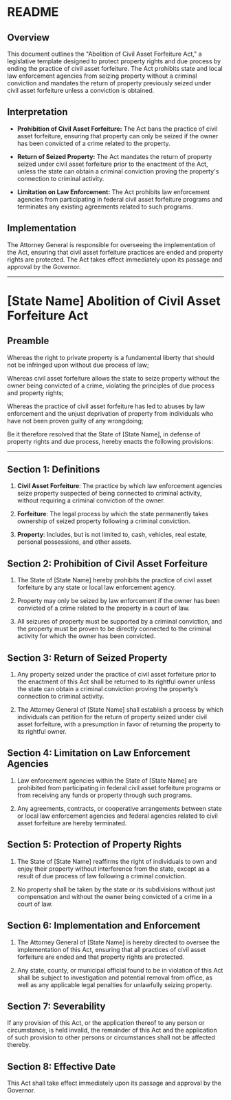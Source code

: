 
# README

## Overview

This document outlines the "Abolition of Civil Asset Forfeiture Act," a legislative template designed to protect property rights and due process by ending the practice of civil asset forfeiture. The Act prohibits state and local law enforcement agencies from seizing property without a criminal conviction and mandates the return of property previously seized under civil asset forfeiture unless a conviction is obtained.

## Interpretation

- **Prohibition of Civil Asset Forfeiture:** The Act bans the practice of civil asset forfeiture, ensuring that property can only be seized if the owner has been convicted of a crime related to the property.

- **Return of Seized Property:** The Act mandates the return of property seized under civil asset forfeiture prior to the enactment of the Act, unless the state can obtain a criminal conviction proving the property's connection to criminal activity.

- **Limitation on Law Enforcement:** The Act prohibits law enforcement agencies from participating in federal civil asset forfeiture programs and terminates any existing agreements related to such programs.

## Implementation

The Attorney General is responsible for overseeing the implementation of the Act, ensuring that civil asset forfeiture practices are ended and property rights are protected. The Act takes effect immediately upon its passage and approval by the Governor.

---

# [State Name] Abolition of Civil Asset Forfeiture Act

## Preamble

Whereas the right to private property is a fundamental liberty that should not be infringed upon without due process of law;

Whereas civil asset forfeiture allows the state to seize property without the owner being convicted of a crime, violating the principles of due process and property rights;

Whereas the practice of civil asset forfeiture has led to abuses by law enforcement and the unjust deprivation of property from individuals who have not been proven guilty of any wrongdoing;

Be it therefore resolved that the State of [State Name], in defense of property rights and due process, hereby enacts the following provisions:

---

## Section 1: Definitions

1. **Civil Asset Forfeiture**: The practice by which law enforcement agencies seize property suspected of being connected to criminal activity, without requiring a criminal conviction of the owner.

2. **Forfeiture**: The legal process by which the state permanently takes ownership of seized property following a criminal conviction.

3. **Property**: Includes, but is not limited to, cash, vehicles, real estate, personal possessions, and other assets.

## Section 2: Prohibition of Civil Asset Forfeiture

1. The State of [State Name] hereby prohibits the practice of civil asset forfeiture by any state or local law enforcement agency.

2. Property may only be seized by law enforcement if the owner has been convicted of a crime related to the property in a court of law.

3. All seizures of property must be supported by a criminal conviction, and the property must be proven to be directly connected to the criminal activity for which the owner has been convicted.

## Section 3: Return of Seized Property

1. Any property seized under the practice of civil asset forfeiture prior to the enactment of this Act shall be returned to its rightful owner unless the state can obtain a criminal conviction proving the property’s connection to criminal activity.

2. The Attorney General of [State Name] shall establish a process by which individuals can petition for the return of property seized under civil asset forfeiture, with a presumption in favor of returning the property to its rightful owner.

## Section 4: Limitation on Law Enforcement Agencies

1. Law enforcement agencies within the State of [State Name] are prohibited from participating in federal civil asset forfeiture programs or from receiving any funds or property through such programs.

2. Any agreements, contracts, or cooperative arrangements between state or local law enforcement agencies and federal agencies related to civil asset forfeiture are hereby terminated.

## Section 5: Protection of Property Rights

1. The State of [State Name] reaffirms the right of individuals to own and enjoy their property without interference from the state, except as a result of due process of law following a criminal conviction.

2. No property shall be taken by the state or its subdivisions without just compensation and without the owner being convicted of a crime in a court of law.

## Section 6: Implementation and Enforcement

1. The Attorney General of [State Name] is hereby directed to oversee the implementation of this Act, ensuring that all practices of civil asset forfeiture are ended and that property rights are protected.

2. Any state, county, or municipal official found to be in violation of this Act shall be subject to investigation and potential removal from office, as well as any applicable legal penalties for unlawfully seizing property.

## Section 7: Severability

If any provision of this Act, or the application thereof to any person or circumstance, is held invalid, the remainder of this Act and the application of such provision to other persons or circumstances shall not be affected thereby.

## Section 8: Effective Date

This Act shall take effect immediately upon its passage and approval by the Governor.
